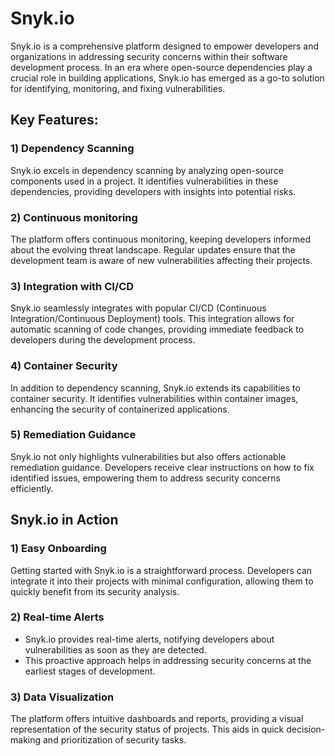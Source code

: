 # Snyk.io

Snyk.io is a comprehensive platform designed to empower developers and organizations in addressing security concerns within their software development process. In an era where open-source dependencies play a crucial role in building applications, Snyk.io has emerged as a go-to solution for identifying, monitoring, and fixing vulnerabilities.

## Key Features:

### 1) Dependency Scanning

Snyk.io excels in dependency scanning by analyzing open-source components used in a project. It identifies vulnerabilities in these dependencies, providing developers with insights into potential risks.

### 2) Continuous monitoring

The platform offers continuous monitoring, keeping developers informed about the evolving threat landscape. Regular updates ensure that the development team is aware of new vulnerabilities affecting their projects.

### 3) Integration with CI/CD

Snyk.io seamlessly integrates with popular CI/CD (Continuous Integration/Continuous Deployment) tools. This integration allows for automatic scanning of code changes, providing immediate feedback to developers during the development process.

### 4) Container Security

In addition to dependency scanning, Snyk.io extends its capabilities to container security. It identifies vulnerabilities within container images, enhancing the security of containerized applications.

### 5) Remediation Guidance

Snyk.io not only highlights vulnerabilities but also offers actionable remediation guidance. Developers receive clear instructions on how to fix identified issues, empowering them to address security concerns efficiently.

## Snyk.io in Action

### 1) Easy Onboarding

Getting started with Snyk.io is a straightforward process. Developers can integrate it into their projects with minimal configuration, allowing them to quickly benefit from its security analysis.

### 2) Real-time Alerts

* Snyk.io provides real-time alerts, notifying developers about vulnerabilities as soon as they are detected.
* This proactive approach helps in addressing security concerns at the earliest stages of development.

### 3) Data Visualization

The platform offers intuitive dashboards and reports, providing a visual representation of the security status of projects. This aids in quick decision-making and prioritization of security tasks.
